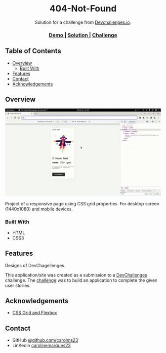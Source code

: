 <!-- Please update value in the {}  -->

<h1 align="center">404-Not-Found</h1>

<div align="center">
   Solution for a challenge from  <a href="http://devchallenges.io" target="_blank">Devchallenges.io</a>.
</div>

<div align="center">
  <h3>
    <a href="https://github.com/carolms23/DevChallenges">
      Demo
    </a>
    <span> | </span>
    <a href="https://carolms23.github.io/DevChallenges/404-not-found-master/index.html">
      Solution
    </a>
    <span> | </span>
    <a href="https://devchallenges.io/challenges/wBunSb7FPrIepJZAg0sY">
      Challenge
    </a>
  </h3>
</div>

<!-- TABLE OF CONTENTS -->

## Table of Contents

- [Overview](#overview)
  - [Built With](#built-with)
- [Features](#features)
- [Contact](#contact)
- [Acknowledgements](#acknowledgements)

<!-- OVERVIEW -->

## Overview

![screenshot](/404-not-found-master/assets/404.gif)

Project of a responsive page using CSS grid properties. 
For desktop screen (1440x1080) and mobile devices.
### Built With
- HTML
- CSS3

## Features

Designs of DevChagellenges

This application/site was created as a submission to a [DevChallenges](https://devchallenges.io/challenges) challenge. The [challenge](https://devchallenges.io/challenges/wBunSb7FPrIepJZAg0sY) was to build an application to complete the given user stories.


## Acknowledgements

<!-- This section should list any articles or add-ons/plugins that helps you to complete the project. This is optional but it will help you in the future. For exmpale -->

- [CSS Grid and Flexbox](https://css-tricks.com/snippets/css/complete-guide-grid/)


## Contact

- GitHub [@github.com/carolms23](https://{github.com/your-usermame})
- LinKedin [carolinemarques23](https://www.linkedin.com/in/carolinemarques23/)
